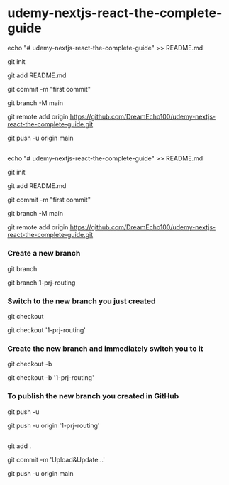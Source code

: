 # udemy-nextjs-react-the-complete-guide



echo "# udemy-nextjs-react-the-complete-guide" >> README.md

git init

git add README.md

git commit -m "first commit"

git branch -M main

git remote add origin https://github.com/DreamEcho100/udemy-nextjs-react-the-complete-guide.git

git push -u origin main

##

echo "# udemy-nextjs-react-the-complete-guide" >> README.md

git init

git add README.md

git commit -m "first commit"

git branch -M main

git remote add origin https://github.com/DreamEcho100/udemy-nextjs-react-the-complete-guide.git

### Create a new branch

git branch <branch-name>

git branch 1-prj-routing

### Switch to the new branch you just created

git checkout <branch-name>

git checkout '1-prj-routing'

### Create the new branch and immediately switch you to it

git checkout -b <branch-name>

git checkout -b '1-prj-routing'

### To publish the new branch you created in GitHub

git push -u <remote> <branch-name>

git push -u origin '1-prj-routing'

##

git add .

git commit -m 'Upload&Update...'

git push -u origin main

